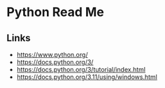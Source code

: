 # Python Read Me

## Links

* https://www.python.org/
* https://docs.python.org/3/
* https://docs.python.org/3/tutorial/index.html
* https://docs.python.org/3.11/using/windows.html

